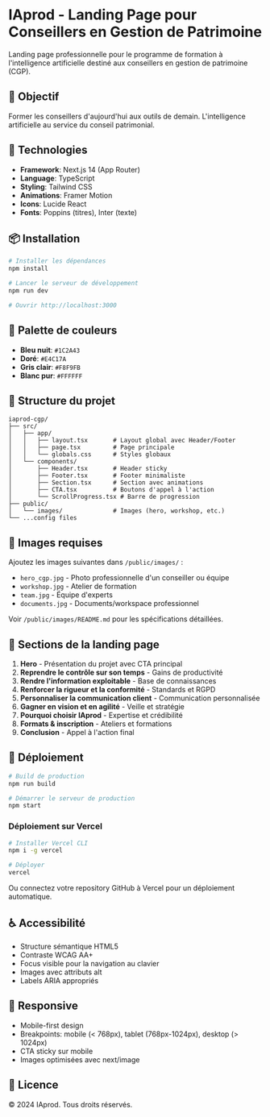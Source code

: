# IAprod - Landing Page pour Conseillers en Gestion de Patrimoine

Landing page professionnelle pour le programme de formation à l'intelligence artificielle destiné aux conseillers en gestion de patrimoine (CGP).

## 🎯 Objectif

Former les conseillers d'aujourd'hui aux outils de demain. L'intelligence artificielle au service du conseil patrimonial.

## 🚀 Technologies

- **Framework**: Next.js 14 (App Router)
- **Language**: TypeScript
- **Styling**: Tailwind CSS
- **Animations**: Framer Motion
- **Icons**: Lucide React
- **Fonts**: Poppins (titres), Inter (texte)

## 📦 Installation

```bash
# Installer les dépendances
npm install

# Lancer le serveur de développement
npm run dev

# Ouvrir http://localhost:3000
```

## 🎨 Palette de couleurs

- **Bleu nuit**: `#1C2A43`
- **Doré**: `#E4C17A`
- **Gris clair**: `#F8F9FB`
- **Blanc pur**: `#FFFFFF`

## 📁 Structure du projet

```
iaprod-cgp/
├── src/
│   ├── app/
│   │   ├── layout.tsx       # Layout global avec Header/Footer
│   │   ├── page.tsx         # Page principale
│   │   └── globals.css      # Styles globaux
│   └── components/
│       ├── Header.tsx       # Header sticky
│       ├── Footer.tsx       # Footer minimaliste
│       ├── Section.tsx      # Section avec animations
│       ├── CTA.tsx          # Boutons d'appel à l'action
│       └── ScrollProgress.tsx # Barre de progression
├── public/
│   └── images/              # Images (hero, workshop, etc.)
└── ...config files
```

## 📸 Images requises

Ajoutez les images suivantes dans `/public/images/` :

- `hero_cgp.jpg` - Photo professionnelle d'un conseiller ou équipe
- `workshop.jpg` - Atelier de formation
- `team.jpg` - Équipe d'experts
- `documents.jpg` - Documents/workspace professionnel

Voir `/public/images/README.md` pour les spécifications détaillées.

## 🎯 Sections de la landing page

1. **Hero** - Présentation du projet avec CTA principal
2. **Reprendre le contrôle sur son temps** - Gains de productivité
3. **Rendre l'information exploitable** - Base de connaissances
4. **Renforcer la rigueur et la conformité** - Standards et RGPD
5. **Personnaliser la communication client** - Communication personnalisée
6. **Gagner en vision et en agilité** - Veille et stratégie
7. **Pourquoi choisir IAprod** - Expertise et crédibilité
8. **Formats & inscription** - Ateliers et formations
9. **Conclusion** - Appel à l'action final

## 🚢 Déploiement

```bash
# Build de production
npm run build

# Démarrer le serveur de production
npm start
```

### Déploiement sur Vercel

```bash
# Installer Vercel CLI
npm i -g vercel

# Déployer
vercel
```

Ou connectez votre repository GitHub à Vercel pour un déploiement automatique.

## ♿ Accessibilité

- Structure sémantique HTML5
- Contraste WCAG AA+
- Focus visible pour la navigation au clavier
- Images avec attributs alt
- Labels ARIA appropriés

## 📱 Responsive

- Mobile-first design
- Breakpoints: mobile (< 768px), tablet (768px-1024px), desktop (> 1024px)
- CTA sticky sur mobile
- Images optimisées avec next/image

## 📄 Licence

© 2024 IAprod. Tous droits réservés.
